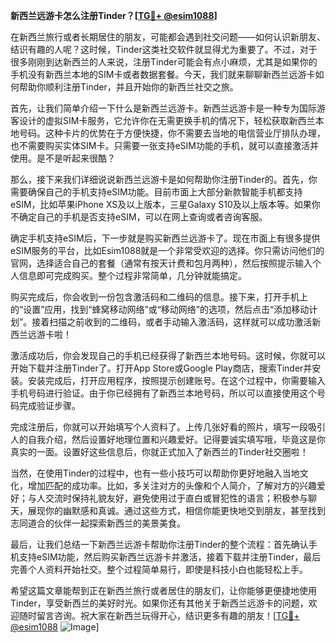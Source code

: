 **新西兰远游卡怎么注册Tinder？[[TG💪+ @esim1088](https://t.me/s/esim1088)]**

在新西兰旅行或者长期居住的朋友，可能都会遇到社交问题——如何认识新朋友、结识有趣的人呢？这时候，Tinder这类社交软件就显得尤为重要了。不过，对于很多刚刚到达新西兰的人来说，注册Tinder可能会有点小麻烦，尤其是如果你的手机没有新西兰本地的SIM卡或者数据套餐。今天，我们就来聊聊新西兰远游卡如何帮助你顺利注册Tinder，并且开始你的新西兰社交之旅。

首先，让我们简单介绍一下什么是新西兰远游卡。新西兰远游卡是一种专为国际游客设计的虚拟SIM卡服务，它允许你在无需更换手机的情况下，轻松获取新西兰本地号码。这种卡片的优势在于方便快捷，你不需要去当地的电信营业厅排队办理，也不需要购买实体SIM卡。只需要一张支持eSIM功能的手机，就可以直接激活并使用。是不是听起来很酷？

那么，接下来我们详细说说新西兰远游卡是如何帮助你注册Tinder的。首先，你需要确保自己的手机支持eSIM功能。目前市面上大部分新款智能手机都支持eSIM，比如苹果iPhone XS及以上版本，三星Galaxy S10及以上版本等。如果你不确定自己的手机是否支持eSIM，可以在网上查询或者咨询客服。

确定手机支持eSIM后，下一步就是购买新西兰远游卡了。现在市面上有很多提供eSIM服务的平台，比如Esim1088就是一个非常受欢迎的选择。你只需访问他们的官网，选择适合自己的套餐（通常有按天计费和包月两种），然后按照提示输入个人信息即可完成购买。整个过程非常简单，几分钟就能搞定。

购买完成后，你会收到一份包含激活码和二维码的信息。接下来，打开手机上的“设置”应用，找到“蜂窝移动网络”或“移动网络”的选项，然后点击“添加移动计划”。接着扫描之前收到的二维码，或者手动输入激活码，这样就可以成功激活新西兰远游卡啦！

激活成功后，你会发现自己的手机已经获得了新西兰本地号码。这时候，你就可以开始下载并注册Tinder了。打开App Store或Google Play商店，搜索Tinder并安装。安装完成后，打开应用程序，按照提示创建账号。在这个过程中，你需要输入手机号码进行验证。由于你已经拥有了新西兰本地号码，所以可以直接使用这个号码完成验证步骤。

完成注册后，你就可以开始填写个人资料了。上传几张好看的照片，填写一段吸引人的自我介绍，然后设置好地理位置和兴趣爱好。记得要诚实填写哦，毕竟这是你真实的一面。设置好这些信息后，你就正式加入了新西兰的Tinder社交圈啦！

当然，在使用Tinder的过程中，也有一些小技巧可以帮助你更好地融入当地文化，增加匹配的成功率。比如，多关注对方的头像和个人简介，了解对方的兴趣爱好；与人交流时保持礼貌友好，避免使用过于直白或冒犯性的语言；积极参与聊天，展现你的幽默感和真诚。通过这些方式，相信你能更快地交到朋友，甚至找到志同道合的伙伴一起探索新西兰的美景美食。

最后，让我们总结一下新西兰远游卡帮助你注册Tinder的整个流程：首先确认手机支持eSIM功能，然后购买新西兰远游卡并激活，接着下载并注册Tinder，最后完善个人资料开始社交。整个过程简单易行，即使是科技小白也能轻松上手。

希望这篇文章能帮到正在新西兰旅行或者居住的朋友们，让你能够更便捷地使用Tinder，享受新西兰的美好时光。如果你还有其他关于新西兰远游卡的问题，欢迎随时留言咨询。祝大家在新西兰玩得开心，结识更多有趣的朋友！[[TG💪+ @esim1088](https://t.me/s/esim1088) ![Image](https://i.postimg.cc/4NQfJmqS/Snipaste-2025-05-13-00-14-12.png)]